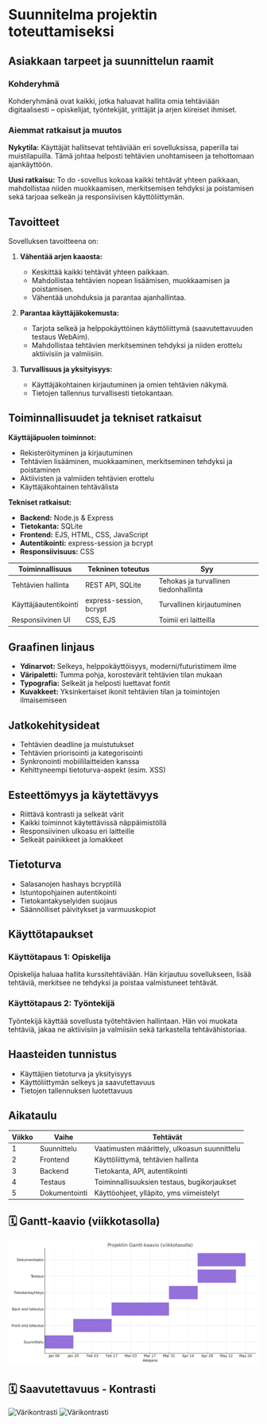 # Suunnitelma projektin toteuttamiseksi

## Asiakkaan tarpeet ja suunnittelun raamit

### Kohderyhmä

Kohderyhmänä ovat kaikki, jotka haluavat hallita omia tehtäviään digitaalisesti – opiskelijat, työntekijät, yrittäjät ja arjen kiireiset ihmiset.

### Aiemmat ratkaisut ja muutos

**Nykytila:** Käyttäjät hallitsevat tehtäviään eri sovelluksissa, paperilla tai muistilapuilla. Tämä johtaa helposti tehtävien unohtamiseen ja tehottomaan ajankäyttöön.

**Uusi ratkaisu:** To do -sovellus kokoaa kaikki tehtävät yhteen paikkaan, mahdollistaa niiden muokkaamisen, merkitsemisen tehdyksi ja poistamisen sekä tarjoaa selkeän ja responsiivisen käyttöliittymän.

## Tavoitteet

Sovelluksen tavoitteena on:

1. **Vähentää arjen kaaosta:**
   - Keskittää kaikki tehtävät yhteen paikkaan.
   - Mahdollistaa tehtävien nopean lisäämisen, muokkaamisen ja poistamisen.
   - Vähentää unohduksia ja parantaa ajanhallintaa.

2. **Parantaa käyttäjäkokemusta:**
   - Tarjota selkeä ja helppokäyttöinen käyttöliittymä (saavutettavuuden testaus WebAim).
   - Mahdollistaa tehtävien merkitseminen tehdyksi ja niiden erottelu aktiivisiin ja valmiisiin.

3. **Turvallisuus ja yksityisyys:**
   - Käyttäjäkohtainen kirjautuminen ja omien tehtävien näkymä.
   - Tietojen tallennus turvallisesti tietokantaan.

## Toiminnallisuudet ja tekniset ratkaisut

**Käyttäjäpuolen toiminnot:**

- Rekisteröityminen ja kirjautuminen
- Tehtävien lisääminen, muokkaaminen, merkitseminen tehdyksi ja poistaminen
- Aktiivisten ja valmiiden tehtävien erottelu
- Käyttäjäkohtainen tehtävälista

**Tekniset ratkaisut:**

- **Backend:** Node.js & Express
- **Tietokanta:** SQLite
- **Frontend:** EJS, HTML, CSS, JavaScript
- **Autentikointi:** express-session ja bcrypt
- **Responsiivisuus:** CSS

| Toiminnallisuus | Tekninen toteutus | Syy |
|---|---|---|
| Tehtävien hallinta | REST API, SQLite | Tehokas ja turvallinen tiedonhallinta |
| Käyttäjäautentikointi | express-session, bcrypt | Turvallinen kirjautuminen |
| Responsiivinen UI | CSS, EJS | Toimii eri laitteilla |

## Graafinen linjaus

- **Ydinarvot:** Selkeys, helppokäyttöisyys, moderni/futuristimem ilme
- **Väripaletti:** Tumma pohja, korostevärit tehtävien tilan mukaan
- **Typografia:** Selkeät ja helposti luettavat fontit
- **Kuvakkeet:** Yksinkertaiset ikonit tehtävien tilan ja toimintojen ilmaisemiseen

## Jatkokehitysideat

- Tehtävien deadline ja muistutukset
- Tehtävien priorisointi ja kategorisointi
- Synkronointi mobiililaitteiden kanssa
- Kehittyneempi tietoturva-aspekt (esim. XSS)

## Esteettömyys ja käytettävyys

- Riittävä kontrasti ja selkeät värit
- Kaikki toiminnot käytettävissä näppäimistöllä
- Responsiivinen ulkoasu eri laitteille
- Selkeät painikkeet ja lomakkeet

## Tietoturva

- Salasanojen hashays bcryptillä
- Istuntopohjainen autentikointi
- Tietokantakyselyiden suojaus
- Säännölliset päivitykset ja varmuuskopiot

## Käyttötapaukset

### Käyttötapaus 1: Opiskelija

Opiskelija haluaa hallita kurssitehtäviään. Hän kirjautuu sovellukseen, lisää tehtäviä, merkitsee ne tehdyksi ja poistaa valmistuneet tehtävät.

### Käyttötapaus 2: Työntekijä

Työntekijä käyttää sovellusta työtehtävien hallintaan. Hän voi muokata tehtäviä, jakaa ne aktiivisiin ja valmiisiin sekä tarkastella tehtävähistoriaa.

## Haasteiden tunnistus

- Käyttäjien tietoturva ja yksityisyys
- Käyttöliittymän selkeys ja saavutettavuus
- Tietojen tallennuksen luotettavuus

## Aikataulu

| Viikko | Vaihe | Tehtävät |
|---|---|---|
| 1 | Suunnittelu | Vaatimusten määrittely, ulkoasun suunnittelu |
| 2 | Frontend | Käyttöliittymä, tehtävien hallinta |
| 3 | Backend | Tietokanta, API, autentikointi |
| 4 | Testaus | Toiminnallisuuksien testaus, bugikorjaukset |
| 5 | Dokumentointi | Käyttöohjeet, ylläpito, yms viimeistelyt


## 🗓 Gantt-kaavio (viikkotasolla)

![Gantt-kaavio](../kuvat/gantt_kuva_viikkotasolla.png)


## 🗓 Saavutettavuus - Kontrasti

![Värikontrasti](../kuvat/color)
![Värikontrasti](../kuvat/color2)
